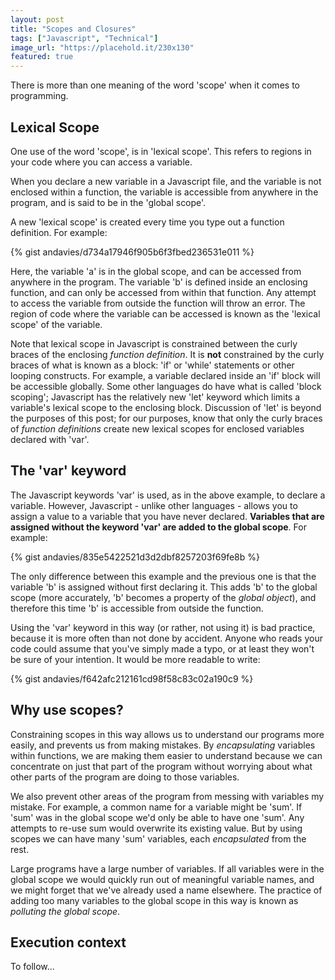 ```yaml
---
layout: post
title: "Scopes and Closures"
tags: ["Javascript", "Technical"]
image_url: "https://placehold.it/230x130"
featured: true
---
```


There is more than one meaning of the word 'scope' when it comes to programming. 

## Lexical Scope

One use of the word 'scope', is in 'lexical scope'. This refers to regions in your code where you can access a variable.

When you declare a new variable in a Javascript file, and the variable is not enclosed within a function, the variable is accessible from anywhere in the program, and is said to be in the 'global scope'.

A new 'lexical scope' is created every time you type out a function definition. For example:

{% gist andavies/d734a17946f905b6f3fbed236531e011 %}

Here, the variable 'a' is in the global scope, and can be accessed from anywhere in the program. The variable 'b' is defined inside an enclosing function, and can only be accessed from within that function. Any attempt to access the variable from outside the function will throw an error. The region of code where the variable can be accessed is known as the 'lexical scope' of the variable.

Note that lexical scope in Javascript is constrained between the curly braces of the enclosing *function definition*. It is **not** constrained by the curly braces of what is known as a block: 'if' or 'while' statements or other looping constructs. For example, a variable declared inside an 'if' block will be accessible globally. Some other languages do have what is called 'block scoping'; Javascript has the relatively new 'let' keyword which limits a variable's lexical scope to the enclosing block. Discussion of 'let' is beyond the purposes of this post; for our purposes, know that only the curly braces of *function definitions* create new lexical scopes for enclosed variables declared with 'var'.


## The 'var' keyword

The Javascript keywords 'var' is used, as in the above example, to declare a variable. However, Javascript - unlike other languages - allows you to assign a value to a variable that you have never declared. **Variables that are assigned without the keyword 'var' are added to the global scope**. For example:

{% gist andavies/835e5422521d3d2dbf8257203f69fe8b %}

The only difference between this example and the previous one is that the variable 'b' is assigned without first declaring it. This adds 'b' to the global scope (more accurately, 'b' becomes a property of the *global object*), and therefore this time 'b' is accessible from outside the function.

Using the 'var' keyword in this way (or rather, not using it) is bad practice, because it is more often than not done by accident. Anyone who reads your code could assume that you've simply made a typo, or at least they won't be sure of your intention. It would be more readable to write:

{% gist andavies/f642afc212161cd98f58c83c02a190c9 %}


## Why use scopes?

Constraining scopes in this way allows us to understand our programs more easily, and prevents us from making mistakes. By *encapsulating* variables within functions, we are making them easier to understand because we can concentrate on just that part of the program without worrying about what other parts of the program are doing to those variables. 

We also prevent other areas of the program from messing with variables my mistake. For example, a common name for a variable might be 'sum'. If 'sum' was in the global scope we'd only be able to have one 'sum'. Any attempts to re-use sum would overwrite its existing value. But by using scopes we can have many 'sum' variables, each *encapsulated* from the rest. 

Large programs have a large number of variables. If all variables were in the global scope we would quickly run out of meaningful variable names, and we might forget that we've already used a name elsewhere. The practice of adding too many variables to the global scope in this way is known as *polluting the global scope*.


## Execution context

To follow...



